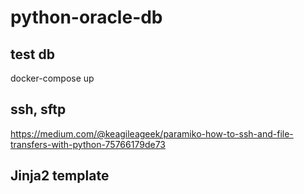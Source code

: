 # python-oracle-db

## test db

docker-compose up


## ssh, sftp

https://medium.com/@keagileageek/paramiko-how-to-ssh-and-file-transfers-with-python-75766179de73


## Jinja2 template



##



##


